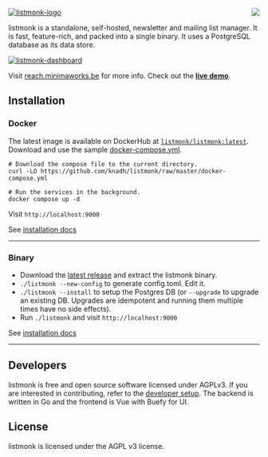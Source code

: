 <a href="https://zerodha.tech"><img src="https://zerodha.tech/static/images/github-badge.svg" align="right" /></a>

[![listmonk-logo](https://user-images.githubusercontent.com/547147/231084896-835dba66-2dfe-497c-ba0f-787564c0819e.png)](https://reach.minimaworks.be)

listmonk is a standalone, self-hosted, newsletter and mailing list manager. It is fast, feature-rich, and packed into a single binary. It uses a PostgreSQL database as its data store.

[![listmonk-dashboard](https://github.com/user-attachments/assets/689b5fbb-dd25-4956-a36f-e3226a65f9c4)](https://reach.minimaworks.be)

Visit [reach.minimaworks.be](https://reach.minimaworks.be) for more info. Check out the [**live demo**](https://demo.reach.minimaworks.be).

## Installation

### Docker

The latest image is available on DockerHub at [`listmonk/listmonk:latest`](https://hub.docker.com/r/listmonk/listmonk/tags?page=1&ordering=last_updated&name=latest).
Download and use the sample [docker-compose.yml](https://github.com/knadh/listmonk/blob/master/docker-compose.yml).


```shell
# Download the compose file to the current directory.
curl -LO https://github.com/knadh/listmonk/raw/master/docker-compose.yml

# Run the services in the background.
docker compose up -d
```
Visit `http://localhost:9000`

See [installation docs](https://reach.minimaworks.be/docs/installation)

__________________

### Binary
- Download the [latest release](https://github.com/knadh/listmonk/releases) and extract the listmonk binary.
- `./listmonk --new-config` to generate config.toml. Edit it.
- `./listmonk --install` to setup the Postgres DB (or `--upgrade` to upgrade an existing DB. Upgrades are idempotent and running them multiple times have no side effects).
- Run `./listmonk` and visit `http://localhost:9000`

See [installation docs](https://reach.minimaworks.be/docs/installation)
__________________


## Developers
listmonk is free and open source software licensed under AGPLv3. If you are interested in contributing, refer to the [developer setup](https://reach.minimaworks.be/docs/developer-setup). The backend is written in Go and the frontend is Vue with Buefy for UI. 


## License
listmonk is licensed under the AGPL v3 license.
